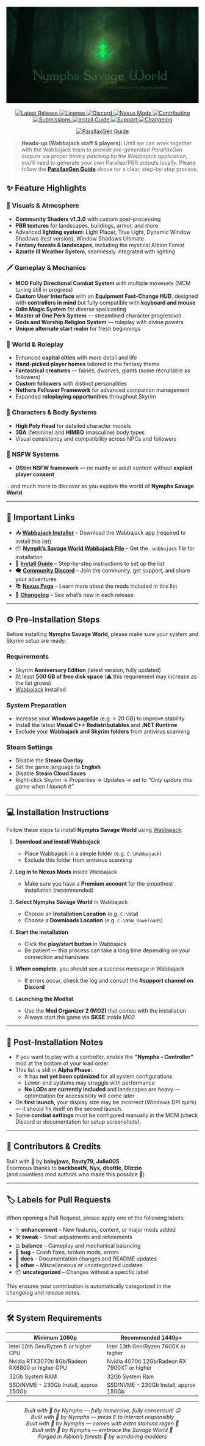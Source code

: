 <p align="center">
  <img src="./.github/assets/banner.png" alt="Nymphs Savage World Banner">
</p>

<p align="center">
  <a href="https://github.com/Babyjawz/nymphs-savage-world/releases">
    <img src="https://img.shields.io/badge/Release-Latest?style=flat-square&logo=github&logoColor=white&labelColor=004d00&color=1a751a" alt="Latest Release">
  </a>
  <a href="https://github.com/Babyjawz/nymphs-savage-world/blob/main/LICENSE">
    <img src="https://img.shields.io/badge/License-MIT?style=flat-square&logo=open-source-initiative&logoColor=white&labelColor=064d00&color=228b22" alt="License">
  </a>
  <a href="https://discord.gg/ezJVqBJvVj">
    <img src="https://img.shields.io/discord/1394645088235159643?label=Discord&style=flat-square&logo=discord&logoColor=white&labelColor=0a4d00&color=2e8b57" alt="Discord">
  </a>
  <a href="https://www.nexusmods.com/skyrimspecialedition/mods/154913">
    <img src="https://img.shields.io/badge/Nexus-NSW?style=flat-square&logo=nexusmods&logoColor=white&labelColor=0d4d00&color=3cb371" alt="Nexus Mods">
  </a>
  <a href="./.github/CONTRIBUTING.md">
    <img src="https://img.shields.io/badge/Contributing-Guide?style=flat-square&logo=gitbook&logoColor=white&labelColor=114d00&color=2e8b57" alt="Contributing">
  </a>
  <a href="./Submissions/">
    <img src="https://img.shields.io/badge/Submissions-Requests?style=flat-square&logo=files&logoColor=white&labelColor=154d00&color=228b22" alt="Submissions">
  </a>
  <a href="./.github/INSTALLATION.md">
    <img src="https://img.shields.io/badge/Install-Guide?style=flat-square&logo=bookstack&logoColor=white&labelColor=1d5c00&color=32cd32" alt="Install Guide">
  </a>
  <a href="./.github/SUPPORT.md">
    <img src="https://img.shields.io/badge/Support-Help?style=flat-square&logo=githubsponsors&logoColor=white&labelColor=194d00&color=1a751a" alt="Support">
  </a>
  <a href="./.github/CHANGELOG.md">
    <img src="https://img.shields.io/badge/Changelog-History?style=flat-square&logo=readthedocs&logoColor=white&labelColor=1c4d00&color=006400" alt="Changelog">
  </a>
</p>

<!-- ParallaxGen notice + button -->
<p align="center">
  <a href="./.github/PARALLAXGEN_GUIDE.md">
    <img src="https://img.shields.io/badge/ParallaxGen-Guide?style=flat-square&logo=opengl&logoColor=white&labelColor=0b4d0b&color=2fa34f" alt="ParallaxGen Guide">
  </a>
</p>

<blockquote>
  <strong>Heads-up (Wabbajack staff & players):</strong>
  Until we can work together with the Wabbajack team to provide <em>pre-generated ParallaxGen outputs</em> via proper
  <em>binary patching by the Wabbajack application</em>, you’ll need to generate your own Parallax/PBR outputs locally.
  Please follow the <a href="./.github/PARALLAXGEN_GUIDE.md"><strong>ParallaxGen Guide</strong></a> above for a clear, step-by-step process.
</blockquote>



## ✨ Feature Highlights  

### 🎨 Visuals & Atmosphere
- **Community Shaders v1.3.0** with custom post-processing
- **PBR textures** for landscapes, buildings, armor, and more
- Advanced **lighting system**: Light Placer, True Light, Dynamic Window Shadows (test version), Window Shadows Ultimate
- **Fantasy forests & landscapes**, including the mystical Albion Forest
- **Azurite III Weather System**, seamlessly integrated with lighting

### 🗡️ Gameplay & Mechanics
- **MCO Fully Directional Combat System** with multiple movesets (MCM tuning still in progress)
- **Custom User Interface** with an **Equipment Fast-Change HUD**, designed with **controllers in mind** but fully compatible with **keyboard and mouse**
- **Odin Magic System** for diverse spellcasting
- **Master of One Perk System** — streamlined character progression
- **Gods and Worship Religion System** — roleplay with divine powers
- **Unique alternate start realm** for fresh beginnings

### 🏰 World & Roleplay
- Enhanced **capital cities** with more detail and life
- **Hand-picked player homes** tailored to the fantasy theme
- **Fantastical creatures** — fairies, dwarves, giants (some recruitable as followers)
- **Custom followers** with distinct personalities
- **Nethers Follower Framework** for advanced companion management
- Expanded **roleplaying opportunities** throughout Skyrim

### 🧑 Characters & Body Systems
- **High Poly Head** for detailed character models
- **3BA** (feminine) and **HIMBO** (masculine) body types
- Visual consistency and compatibility across NPCs and followers

### 🔞 NSFW Systems
- **OStim NSFW framework** — no nudity or adult content without **explicit player consent**

…and much more to discover as you explore the world of **Nymphs Savage World**.

---

## 🔗 Important Links

- 📥 **[Wabbajack Installer](https://www.wabbajack.org/)** – Download the Wabbajack app (required to install this list)  
- 📦 **[Nymph’s Savage World Wabbajack File](https://www.nexusmods.com/skyrimspecialedition/mods/154913)** – Get the `.wabbajack` file for installation  
- 📖 **[Install Guide](.github/INSTALLATION.md)** – Step-by-step instructions to set up the list  
- 🗨️ **[Community Discord](https://discord.gg/ezJVqBJvVj)** – Join the community, get support, and share your adventures  
- 📚 **[Nexus Page](https://www.nexusmods.com/skyrimspecialedition/mods/154913)** – Learn more about the mods included in this list  
- 📝 **[Changelog](.github/CHANGELOG.md)** – See what’s new in each release  

---

## ⚙️ Pre-Installation Steps

Before installing **Nymphs Savage World**, please make sure your system and Skyrim setup are ready.

### Requirements
- Skyrim **Anniversary Edition** (latest version, fully updated)
- At least **500 GB of free disk space** (⚠️ this requirement may increase as the list grows)
- [Wabbajack](https://www.wabbajack.org/) installed

### System Preparation
- Increase your **Windows pagefile** (e.g. ≥ 20 GB) to improve stability
- Install the latest **Visual C++ Redistributables** and **.NET Runtime**
- Exclude your **Wabbajack and Skyrim folders** from antivirus scanning

### Steam Settings
- Disable the **Steam Overlay**
- Set the game language to **English**
- Disable **Steam Cloud Saves**
- Right-click Skyrim → Properties → Updates → set to *“Only update this game when I launch it”*  

---

## 💻 Installation Instructions

Follow these steps to install **Nymphs Savage World** using [Wabbajack](https://www.wabbajack.org/):

1. **Download and install Wabbajack**  
   - Place Wabbajack in a simple folder (e.g. `C:\Wabbajack`)  
   - Exclude this folder from antivirus scanning  

2. **Log in to Nexus Mods** inside Wabbajack  
   - Make sure you have a **Premium account** for the smoothest installation (recommended)  

3. **Select Nymphs Savage World** in Wabbajack  
   - Choose an **Installation Location** (e.g. `C:\NSW`)  
   - Choose a **Downloads Location** (e.g. `C:\NSW_Downloads`)  

4. **Start the installation**  
   - Click the **play/start button** in Wabbajack  
   - Be patient — this process can take a long time depending on your connection and hardware  

5. **When complete**, you should see a success message in Wabbajack  
   - If errors occur, check the log and consult the **#support channel on Discord**  

6. **Launching the Modlist**  
   - Use the **Mod Organizer 2 (MO2)** that comes with the installation  
   - Always start the game via **SKSE** inside MO2  

---

## 🔧 Post-Installation Notes

- If you want to play with a controller, enable the **"Nymphs - Controller"** mod at the bottom of your load order.  
- This list is still in **Alpha Phase**:  
  - It has **not yet been optimized** for all system configurations  
  - Lower-end systems may struggle with performance  
  - **No LODs are currently included** and landscapes are heavy — optimization for accessibility will come later  
- On **first launch**, your display size may be incorrect (Windows DPI quirk) — it should fix itself on the second launch.  
- Some **combat settings** must be configured manually in the MCM (check Discord or documentation for setup screenshots).  

---

## 👥 Contributors & Credits

Built with 💚 by **babyjaws, Rauty79, Julio005**  
Enormous thanks to **backbeatN, Nyx, dbottle, Dlizzio**  
(and countless mod authors who made this possible 🌿)

---

## 🏷️ Labels for Pull Requests

When opening a Pull Request, please apply one of the following labels:

- ✨ **enhancement** – New features, content, or major mods added  
- 🛠️ **tweak** – Small adjustments and refinements  
- ⚖️ **balance** – Gameplay and mechanical balancing  
- 🐛 **bug** – Crash fixes, broken mods, errors  
- 📝 **docs** – Documentation changes and README updates  
- 🔧 **other** – Miscellaneous or uncategorized updates  
- 📦 **uncategorized** – Changes without a specific label  

This ensures your contribution is automatically categorized in the changelog and release notes.

---

## 🛠️ System Requirements

| Minimum 1080p              | Recommended 1440p+|
|--------------------|---------|
| Intel 10th Gen/Ryzen 5 or higher CPU             | Intel 13th Gen/Ryzen 7600X or higher |
| Nvidia RTX3070ti 8Gb/Radeon RX6800 or higher GPU | Nvidia 4070ti 12Gb/Radeon RX 7900XT or higher |
| 32Gb System RAM                                  | 32Gb System Ram |
| SSD/NVME - 230Gb Install, approx 150Gb           | SSD/NVME - 230Gb Install, approx 150Gb |

---

<p align="center">
  <em>Built with 💚 by Nymphs — fully immersive, fully consensual 😉</em><br>
  <em>Built with 💚 by Nymphs — press E to interact responsibly</em><br>
  <em>Built with 💚 by Nymphs — comes with extra stamina regen 🍃</em><br>
  <em>Built with 💚 by Nymphs — embrace the Savage World 🌿</em><br>
  <em>Forged in Albion’s forests 🌲 by wandering modders</em>
</p>

















































